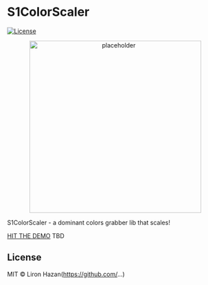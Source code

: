 # S1ColorScaler

[![License](https://img.shields.io/badge/License-MIT-green.svg)](https://github.com/Sentinel-One/lottie/blob/master/LICENSE)

<p align="center">
  <img width="400" alt="placeholder" src="https://github.com/Sentinel-One/s1-color-scaler/blob/master/t_logo.png" />
</p>

S1ColorScaler - a dominant colors grabber lib that scales!

[HIT THE DEMO](https://distracted-pike-a06858.netlify.app/)
TBD 

## License

MIT &copy; Liron Hazan(https://github.com/...)

